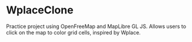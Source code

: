 # WplaceClone
Practice project using OpenFreeMap and MapLibre GL JS. Allows users to click on the map to color grid cells, inspired by Wplace.
